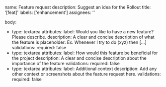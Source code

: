 name: Feature request
description: Suggest an idea for the Rollout
title: '[feat]'
labels: ['enhancement']
assignees: ''

body:
  - type: textarea
    attributes:
      label: Would you like to have a new feature? Please describe.
      description: A clear and concise description of what the feature is
      placeholder: Ex. Whenever I try to do (xyz) then [...]
    validations:
      required: false
  - type: textarea
    attributes:
      label: How would this feature be beneficial for the project
      description: A clear and concise description about the importance of the feature
    validations:
      required: false
  - type: textarea
    attributes:
      label: Additional context
      description: Add any other context or screenshots about the feature request here.
    validations:
      required: false
